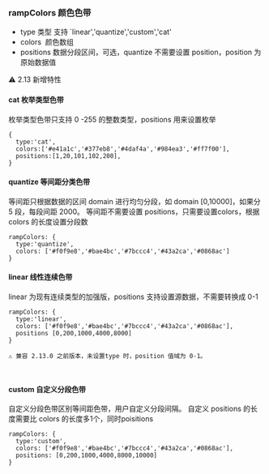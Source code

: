 ### rampColors 颜色色带

- type 类型 支持 `linear','quantize','custom','cat'
- colors  颜色数组
- positions 数据分段区间，可选，quantize 不需要设置 position，position 为原始数据值

⚠️ 2.13 新增特性

#### cat 枚举类型色带

枚举类型色带只支持 0 -255 的整数类型，positions 用来设置枚举

```tsx
{
  type:'cat',
  colors:['#e41a1c','#377eb8','#4daf4a','#984ea3','#ff7f00'],
  positions:[1,20,101,102,200],
}
```

#### quantize 等间距分类色带

等间距只根据数据的区间 domain 进行均匀分段，如 domain [0,10000]，如果分 5 段，每段间距 2000。
等间距不需要设置 positions，只需要设置colors，根据colors 的长度设置分段数

```tsx
rampColors: {
  type:'quantize',
  colors: ['#f0f9e8','#bae4bc','#7bccc4','#43a2ca','#0868ac']
}
```

#### linear 线性连续色带

linear 为现有连续类型的加强版，positions 支持设置源数据，不需要转换成 0-1

```tsx
rampColors: {
  type:'linear',
  colors: ['#f0f9e8','#bae4bc','#7bccc4','#43a2ca','#0868ac'],
  positions [0,200,1000,4000,8000]
}

⚠️ 兼容 2.13.0 之前版本，未设置type 时，position 值域为 0-1。



```

#### custom 自定义分段色带

自定义分段色带区别等间距色带，用户自定义分段间隔。
自定义 positions 的长度需要比 colors 的长度多1个，同时poisitions

```tsx
rampColors: {
  type:'custom',
  colors: ['#f0f9e8','#bae4bc','#7bccc4','#43a2ca','#0868ac'],
  positions: [0,200,1000,4000,8000,10000]
}
```
